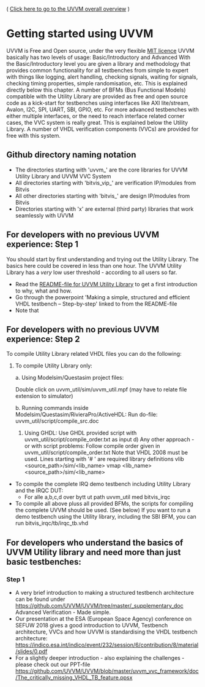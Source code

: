 ( [Click here to go to the UVVM overall overview](https://github.com/UVVM/UVVM/blob/master/README.md) )

# Getting started using UVVM

UVVM is Free and Open source, under the very flexible [MIT licence](https://github.com/UVVM/UVVM/blob/master/LICENSE)
UVVM basically has two levels of usage: Basic/Introductory and Advanced
With the Basic/Introductory level you are given a library and methodology that provides common functionality for all testbenches from simple to expert with things like logging, alert handling, checking signals, waiting for signals, checking timing properties, simple randomisation, etc. This is explained directly below this chapter.
A number of BFMs (Bus Functional Models) compatible with the Utility Library are provided as free and open source code as a kick-start for testbenches using interfaces like AXI lite/stream, Avalon, I2C, SPI, UART, SBI, GPIO, etc.
For more advanced testbenches with either multiple interfaces, or the need to reach interface related corner cases, the VVC system is really great. This is explained below the Utility Library.
A number of VHDL verification components (VVCs) are provided for free with this system.

## Github directory naming notation
- The directories starting with 'uvvm_' are the core libraries for UVVM Utility Library and UVVM VVC System
- All directories starting with 'bitvis_vip_' are verification IP/modules from Bitvis
- All other directories starting with 'bitvis_' are design IP/modules from Bitvis
- Directories starting with 'x' are external (third party) libraries that work seamlessly with UVVM

## For developers with no previous UVVM experience: Step 1
You should start by first understanding and trying out the Utility Library. The basics here could be covered in less than one hour. The UVVM Utility Library has a *very* low user threshold - according to all users so far.
* Read the [README-file for UVVM Utility Library](https://github.com/UVVM/UVVM/blob/master/README_UVVM_Utility_Library.md) to get a first introduction to why, what and how.
* Go through the powerpoint 'Making a simple, structured and efficient VHDL testbench – Step-by-step' linked to from the README-file
* Note that 

## For developers with no previous UVVM experience: Step 2
To compile Utility Library related VHDL files you can do the following:
1. To compile Utility Library only: 

   a. Using Modelsim/Questasim project files: 
   
      Double click on uvvm_util/sim/uvvm_util.mpf (may have to relate file extension to simulator)
     
   b. Running commands inside Modelsim/Questasim/RivieraPro/ActiveHDL:
      Run do-file: uvvm_util/script/compile_src.doc
    1. Using GHDL:
     Use GHDL provided script with uvvm_util/script/compile_order.txt as input
  d) Any other approach - or with script problems:
     Follow compile order given in uvvm_util/script/compile_order.txt
     Note that VHDL 2008 must be used. Lines starting with '# ' are required library definitions
        vlib <source_path>/sim/<lib_name>
        vmap <lib_name> <source_path>/sim/<lib_name>
- To compile the complete IRQ demo testbench including Utility Library and the IRQC DUT: 
  - For alle a,b,c,d over bytt ut path   uvvm_util med bitvis_irqc
- To compile all above pluss all provided BFMs, the scripts for compiling the complete UVVM should be used. (See below)
If you want to run a demo testbench using the Utility library, including the SBI BFM, you can run bitvis_irqc/tb/irqc_tb.vhd

## For developers who understand the basics of UVVM Utility library and need more than just basic testbenches:
### Step 1
* A very brief introduction to making a structured testbench architecture can be found under https://github.com/UVVM/UVVM/tree/master/_supplementary_doc Advanced Verification - Made simple.
* Our presentation at the ESA (European Space Agency) conference on SEFUW 2018 gives a good introduction to UVVM, Testbench architecture, VVCs and how UVVM is standardising the VHDL testbench architecture: https://indico.esa.int/indico/event/232/session/6/contribution/8/material/slides/0.pdf
* For a slightly deeper introduction - also explaining the challenges - please check out our PPT-file https://github.com/UVVM/UVVM/blob/master/uvvm_vvc_framework/doc/The_critically_missing_VHDL_TB_feature.ppsx







    




